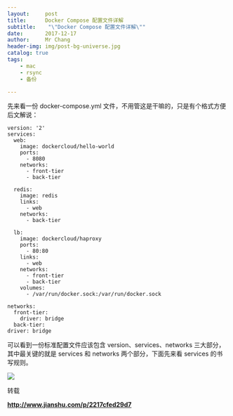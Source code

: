 ```yaml
---
layout:     post
title:     	Docker Compose 配置文件详解
subtitle:    "\"Docker Compose 配置文件详解\""
date:       2017-12-17
author:     Mr Chang
header-img: img/post-bg-universe.jpg
catalog: true
tags:
    - mac
    - rsync
    - 备份

---
```



先来看一份 docker-compose.yml 文件，不用管这是干嘛的，只是有个格式方便后文解说：

	version: '2'
	services:
	  web:
	    image: dockercloud/hello-world
	    ports:
	      - 8080
	    networks:
	      - front-tier
	      - back-tier
	
	  redis:
	    image: redis
	    links:
	      - web
	    networks:
	      - back-tier
	
	  lb:
	    image: dockercloud/haproxy
	    ports:
	      - 80:80
	    links:
	      - web
	    networks:
	      - front-tier
	      - back-tier
	    volumes:
	      - /var/run/docker.sock:/var/run/docker.sock 
	
	networks:
	  front-tier:
	    driver: bridge
	  back-tier:
	driver: bridge
	

可以看到一份标准配置文件应该包含 version、services、networks 三大部分，其中最关键的就是 services 和 networks 两个部分，下面先来看 services 的书写规则。

![](https://cdn-blog.oss-cn-beijing.aliyuncs.com/17-12-17/83995157.jpg)

转载

**http://www.jianshu.com/p/2217cfed29d7**